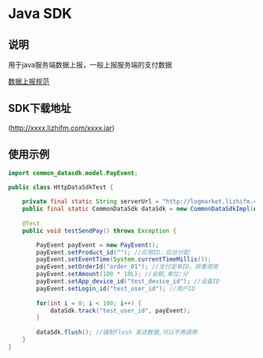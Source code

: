 # Java SDK

## 说明

用于java服务端数据上报，一般上报服务端的支付数据

[数据上报规范](../shu-ju-shang-bao-gui-fan.md)



## SDK下载地址

(http://xxxx.lizhifm.com/xxxx.jar)



## 使用示例

```java
import common_datasdk.model.PayEvent;

public class HttpDataSdkTest {
	
    private final static String serverUrl = "http://logmarket.lizhifm.com/collect_sa";
    public final static CommonDataSdk dataSdk = new CommonDataSdkImpl(new HttpConsumer(serverUrl));
	
    @Test
    public void testSendPay() throws Exception {

        PayEvent payEvent = new PayEvent();
        payEvent.setProduct_id(""); //应用ID，后台分配
        payEvent.setEventTime(System.currentTimeMillis());
        payEvent.setOrderId("order_01"); //支付定单ID，排重使用
        payEvent.setAmount(100 * 10L); //金额,单位:分
        payEvent.setApp_device_id("test_device_id"); //设备ID
        payEvent.setLogin_id("test_user_id"); //用户ID
        
        for(int i = 0; i < 100; i++) {
        	dataSdk.track("test_user_id", payEvent);
        }
        
        dataSdk.flush(); //强制flush 发送数据,可以不用调用
    }
}
```

